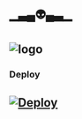 ## ▁▃▄👽▄▃▁
## ![logo](https://telegra.ph/file/5c3f1c0e70083d6a0c23a.jpg)
### Deploy 
## [![Deploy](https://www.herokucdn.com/deploy/button.svg)](https://heroku.com/deploy?template=https://github.com/Tutux1/tutuxbot/tree/main)





